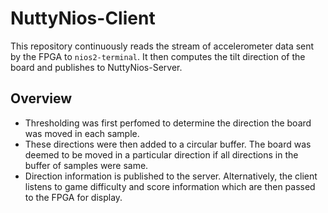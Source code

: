 # NuttyNios-Client

This repository continuously reads the stream of accelerometer data sent by the FPGA to `nios2-terminal`. It then computes the tilt direction of the board and publishes to NuttyNios-Server.

## Overview
- Thresholding was first perfomed to determine the direction the board was moved in each sample.
- These directions were then added to a circular buffer. The board was deemed to be moved in a particular direction if all directions in the buffer of samples were same.
- Direction information is published to the server. Alternatively, the client listens to game difficulty and score information which are then passed to the FPGA for display.